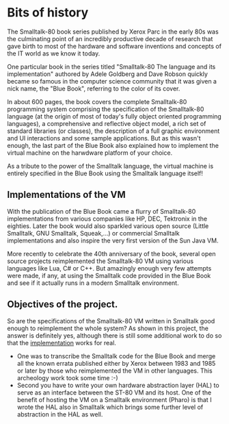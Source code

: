 # Bits of history

The Smalltalk-80 book series published by Xerox Parc in the early 80s was the culminating point of an incredibly productive decade of research that gave birth to most of the hardware and software inventions and concepts of the IT world as we know it today.

One particular book in the series titled "Smalltalk-80 The language and its implementation" authored by Adele Goldberg and Dave Robson quickly became so famous in the computer science community that it was given a nick name, the "Blue Book", referring to the color of its cover.

In about 600 pages, the book covers the complete Smalltalk-80 programming system comprising the specification of the Smalltalk-80 language (at the origin of most of today's fully object oriented programming languages), a comprehensive and reflective object model, a rich set of standard libraries (or classes), the description of a full graphic environment and UI interactions and some sample applications. But as this wasn't enough, the last part of the Blue Book also explained how to implement the virtual machine on the harwdware platform of your choice. 

As a tribute to the power of the Smalltalk language, the virtual machine is entirely specified in the Blue Book using the Smalltalk language itself!

## Implementations of the VM
With the publication of the Blue Book came a flurry of Smalltalk-80 implementations from various companies like HP, DEC, Tektronix in the eighties. Later the book would also sparkled various open source (Little Smalltalk, GNU Smalltalk, Squeak,...) or commercial Smalltalk implementations and also inspire the very first version of the Sun Java VM.

More recently to celebrate the 40th anniversary of the book, several open source projects reimplemented the Smalltalk-80 VM using various languages like Lua, C# or C++.
But amazingly enough very few attempts were made, if any, at using the Smalltalk code provided in the Blue Book and see if it actually runs in a modern Smalltalk environment.

## Objectives of the project.
So are the specifications of the Smalltalk-80 VM written in Smalltalk good enough to reimplement the whole system? As shown in this project, the answer is definitely yes, although there is still some additional work to do so that the [implementation](Implementation.md) works for real.
* One was to transcribe the Smalltalk code for the Blue Book and merge all the known errata published either by Xerox between 1983 and 1985 or later by those who reimplemented the VM in other languages. This archeology work took some time :-)
* Second you have to write your own hardware abstraction layer (HAL) to serve as an interface between the ST-80 VM and its host. One of the benefit of hosting the VM on a Smalltalk environment (Pharo) is that I wrote the HAL also in Smalltalk which brings some further level of abstraction in the HAL as well.
